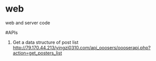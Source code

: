 # web
web and server code

#APIs
1. Get a data structure of post list 
http://79.170.44.213/yingzi0310.com/api_ooosers/oooserapi.php?action=get_posters_list

